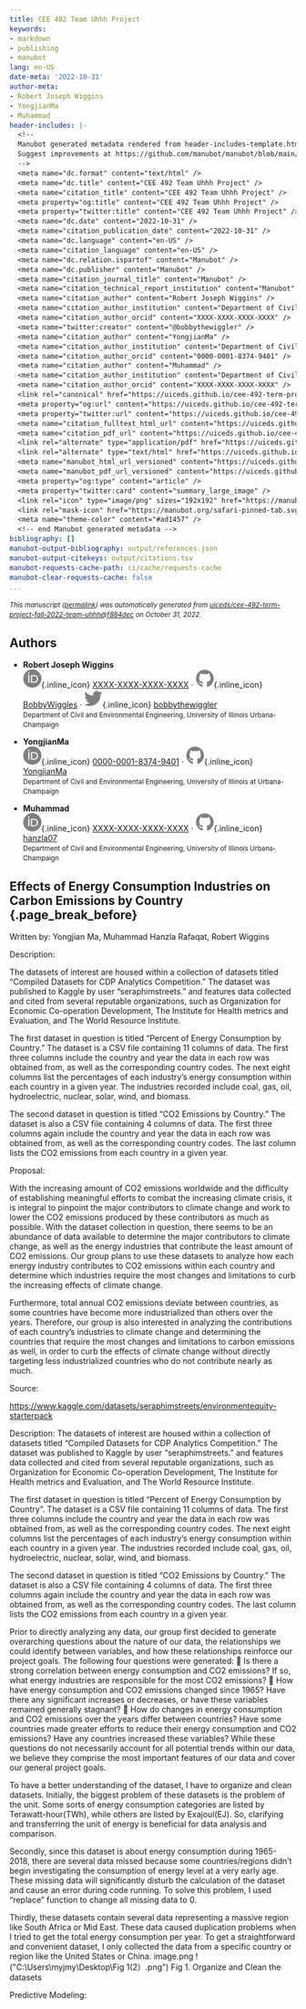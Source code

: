 ```yaml
---
title: CEE 492 Team Uhhh Project
keywords:
- markdown
- publishing
- manubot
lang: en-US
date-meta: '2022-10-31'
author-meta:
- Robert Joseph Wiggins
- YongjianMa
- Muhammad
header-includes: |-
  <!--
  Manubot generated metadata rendered from header-includes-template.html.
  Suggest improvements at https://github.com/manubot/manubot/blob/main/manubot/process/header-includes-template.html
  -->
  <meta name="dc.format" content="text/html" />
  <meta name="dc.title" content="CEE 492 Team Uhhh Project" />
  <meta name="citation_title" content="CEE 492 Team Uhhh Project" />
  <meta property="og:title" content="CEE 492 Team Uhhh Project" />
  <meta property="twitter:title" content="CEE 492 Team Uhhh Project" />
  <meta name="dc.date" content="2022-10-31" />
  <meta name="citation_publication_date" content="2022-10-31" />
  <meta name="dc.language" content="en-US" />
  <meta name="citation_language" content="en-US" />
  <meta name="dc.relation.ispartof" content="Manubot" />
  <meta name="dc.publisher" content="Manubot" />
  <meta name="citation_journal_title" content="Manubot" />
  <meta name="citation_technical_report_institution" content="Manubot" />
  <meta name="citation_author" content="Robert Joseph Wiggins" />
  <meta name="citation_author_institution" content="Department of Civil and Environmental Engineering, University of Illinois Urbana-Champaign" />
  <meta name="citation_author_orcid" content="XXXX-XXXX-XXXX-XXXX" />
  <meta name="twitter:creator" content="@bobbythewiggler" />
  <meta name="citation_author" content="YongjianMa" />
  <meta name="citation_author_institution" content="Department of Civil and Environmental Engineering, University of Illinois at Urbana-Champaign" />
  <meta name="citation_author_orcid" content="0000-0001-8374-9401" />
  <meta name="citation_author" content="Muhammad" />
  <meta name="citation_author_institution" content="Department of Civil and Environmental Engineering, University of Illinois Urbana-Champaign" />
  <meta name="citation_author_orcid" content="XXXX-XXXX-XXXX-XXXX" />
  <link rel="canonical" href="https://uiceds.github.io/cee-492-term-project-fall-2022-team-uhhh/" />
  <meta property="og:url" content="https://uiceds.github.io/cee-492-term-project-fall-2022-team-uhhh/" />
  <meta property="twitter:url" content="https://uiceds.github.io/cee-492-term-project-fall-2022-team-uhhh/" />
  <meta name="citation_fulltext_html_url" content="https://uiceds.github.io/cee-492-term-project-fall-2022-team-uhhh/" />
  <meta name="citation_pdf_url" content="https://uiceds.github.io/cee-492-term-project-fall-2022-team-uhhh/manuscript.pdf" />
  <link rel="alternate" type="application/pdf" href="https://uiceds.github.io/cee-492-term-project-fall-2022-team-uhhh/manuscript.pdf" />
  <link rel="alternate" type="text/html" href="https://uiceds.github.io/cee-492-term-project-fall-2022-team-uhhh/v/f884dec9fde90058c81577e545ef77dcc76e3f7f/" />
  <meta name="manubot_html_url_versioned" content="https://uiceds.github.io/cee-492-term-project-fall-2022-team-uhhh/v/f884dec9fde90058c81577e545ef77dcc76e3f7f/" />
  <meta name="manubot_pdf_url_versioned" content="https://uiceds.github.io/cee-492-term-project-fall-2022-team-uhhh/v/f884dec9fde90058c81577e545ef77dcc76e3f7f/manuscript.pdf" />
  <meta property="og:type" content="article" />
  <meta property="twitter:card" content="summary_large_image" />
  <link rel="icon" type="image/png" sizes="192x192" href="https://manubot.org/favicon-192x192.png" />
  <link rel="mask-icon" href="https://manubot.org/safari-pinned-tab.svg" color="#ad1457" />
  <meta name="theme-color" content="#ad1457" />
  <!-- end Manubot generated metadata -->
bibliography: []
manubot-output-bibliography: output/references.json
manubot-output-citekeys: output/citations.tsv
manubot-requests-cache-path: ci/cache/requests-cache
manubot-clear-requests-cache: false
...
```







<small><em>
This manuscript
([permalink](https://uiceds.github.io/cee-492-term-project-fall-2022-team-uhhh/v/f884dec9fde90058c81577e545ef77dcc76e3f7f/))
was automatically generated
from [uiceds/cee-492-term-project-fall-2022-team-uhhh@f884dec](https://github.com/uiceds/cee-492-term-project-fall-2022-team-uhhh/tree/f884dec9fde90058c81577e545ef77dcc76e3f7f)
on October 31, 2022.
</em></small>

## Authors



+ **Robert Joseph Wiggins**<br>
    ![ORCID icon](images/orcid.svg){.inline_icon}
    [XXXX-XXXX-XXXX-XXXX](https://orcid.org/XXXX-XXXX-XXXX-XXXX)
    · ![GitHub icon](images/github.svg){.inline_icon}
    [BobbyWiggles](https://github.com/BobbyWiggles)
    · ![Twitter icon](images/twitter.svg){.inline_icon}
    [bobbythewiggler](https://twitter.com/bobbythewiggler)<br>
  <small>
     Department of Civil and Environmental Engineering, University of Illinois Urbana-Champaign
  </small>

+ **YongjianMa**<br>
    ![ORCID icon](images/orcid.svg){.inline_icon}
    [0000-0001-8374-9401](https://orcid.org/0000-0001-8374-9401)
    · ![GitHub icon](images/github.svg){.inline_icon}
    [YongjianMa](https://github.com/YongjianMa)<br>
  <small>
     Department of Civil and Environmental Engineering, University of Illinois at Urbana-Champaign
  </small>

+ **Muhammad**<br>
    ![ORCID icon](images/orcid.svg){.inline_icon}
    [XXXX-XXXX-XXXX-XXXX](https://orcid.org/XXXX-XXXX-XXXX-XXXX)
    · ![GitHub icon](images/github.svg){.inline_icon}
    [hanzla07](https://github.com/hanzla07)<br>
  <small>
     Department of Civil and Environmental Engineering, University of Illinois Urbana-Champaign
  </small>



## Effects of Energy Consumption Industries on Carbon Emissions by Country {.page_break_before}

Written by: Yongjian Ma, Muhammad Hanzla Rafaqat, Robert Wiggins

Description:

The datasets of interest are housed within a collection of datasets titled “Compiled Datasets for CDP Analytics Competition.” The dataset was published to Kaggle by user “seraphimstreets.” and features data collected and cited from several reputable organizations, such as Organization for Economic Co-operation Development, The Institute for Health metrics and Evaluation, and The World Resource Institute. 

The first dataset in question is titled “Percent of Energy Consumption by Country.” The dataset is a CSV file containing 11 columns of data. The first three columns include the country and year the data in each row was obtained from, as well as the corresponding country codes. The next eight columns list the percentages of each industry’s energy consumption within each country in a given year. The industries recorded include coal, gas, oil, hydroelectric, nuclear, solar, wind, and biomass.

The second dataset in question is titled “CO2 Emissions by Country.” The dataset is also a CSV file containing 4 columns of data. The first three columns again include the country and year the data in each row was obtained from, as well as the corresponding country codes. The last column lists the CO2 emissions from each country in a given year.

Proposal:

With the increasing amount of CO2 emissions worldwide and the difficulty of establishing meaningful efforts to combat the increasing climate crisis, it is integral to pinpoint the major contributors to climate change and work to lower the CO2 emissions produced by these contributors as much as possible. With the dataset collection in question, there seems to be an abundance of data available to determine the major contributors to climate change, as well as the energy industries that contribute the least amount of CO2 emissions. Our group plans to use these datasets to analyze how each energy industry contributes to CO2 emissions within each country and determine which industries require the most changes and limitations to curb the increasing effects of climate change.

Furthermore, total annual CO2 emissions deviate between countries, as some countries have become more industrialized than others over the years. Therefore, our group is also interested in analyzing the contributions of each country’s industries to climate change and determining the countries that require the most changes and limitations to carbon emissions as well, in order to curb the effects of climate change without directly targeting less industrialized countries who do not contribute nearly as much.
 
Source:

https://www.kaggle.com/datasets/seraphimstreets/environmentequity-starterpack




Description:
The datasets of interest are housed within a collection of datasets titled “Compiled Datasets for CDP Analytics Competition.” The dataset was published to Kaggle by user “seraphimstreets.” and features data collected and cited from several reputable organizations, such as Organization for Economic Co-operation Development, The Institute for Health metrics and Evaluation, and The World Resource Institute.

The first dataset in question is titled “Percent of Energy Consumption by Country”. The dataset is a CSV file containing 11 columns of data. The first three columns include the country and year the data in each row was obtained from, as well as the corresponding country codes. The next eight columns list the percentages of each industry’s energy consumption within each country in a given year. The industries recorded include coal, gas, oil, hydroelectric, nuclear, solar, wind, and biomass.

The second dataset in question is titled “CO2 Emissions by Country.” The dataset is also a CSV file containing 4 columns of data. The first three columns again include the country and year the data in each row was obtained from, as well as the corresponding country codes. The last column lists the CO2 emissions from each country in a given year.

Prior to directly analyzing any data, our group first decided to generate overarching questions about the nature of our data, the relationships we could identify between variables, and how these relationships reinforce our project goals. The following four questions were generated:
	Is there a strong correlation between energy consumption and CO2 emissions? If so, what energy industries are responsible for the most CO2 emissions?
	How have energy consumption and CO2 emissions changed since 1965? Have there any significant increases or decreases, or have these variables remained generally stagnant?
	How do changes in energy consumption and CO2 emissions over the years differ between countries? Have some countries made greater efforts to reduce their energy consumption and CO2 emissions? Have any countries increased these variables?
While these questions do not necessarily account for all potential trends within our data, we believe they comprise the most important features of our data and cover our general project goals.

To have a better understanding of the dataset, I have to organize and clean datasets. Initially, the biggest problem of these datasets is the problem of the unit. Some sorts of energy consumption categories are listed by Terawatt-hour(TWh), while others are listed by Exajoul(EJ). So, clarifying and transferring the unit of energy is beneficial for data analysis and comparison. 

Secondly, since this dataset is about energy consumption during 1965-2018, there are several data missed because some countries/regions didn’t begin investigating the consumption of energy level at a very early age. These missing data will significantly disturb the calculation of the dataset and cause an error during code running. To solve this problem, I used “replace” function to change all missing data to 0.

Thirdly, these datasets contain several data representing a massive region like South Africa or Mid East. These data caused duplication problems when I tried to get the total energy consumption per year. To get a straightforward and convenient dataset, I only collected the data from a specific country or region like the United States or China.
image.png
!("C:\Users\myjmy\Desktop\Fig 1(2）.png")
Fig 1. Organize and Clean the datasets


Predictive Modeling:

